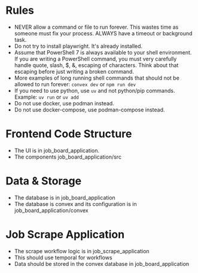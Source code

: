 # Rules
- NEVER allow a command or file to run forever. This wastes time as someone must fix your process. ALWAYS have a timeout or background task.
- Do not try to install playwright. It's already installed.
- Assume that PowerShell 7 is always available to your shell environment. If you are writing a PowerShell command, you must very carefully handle quote, slash, $, &, escaping of characters. Think about that escaping before just writing a broken command.
- More examples of long running shell commands that should not be allowed to run forever: `convex dev` or `npm run dev`
- If you need to use python, use `uv` and not python/pip commands. Example: `uv run` or `uv add`
- Do not use docker, use podman instead.
- Do not use docker-compose, use podman-compose instead.

# Frontend Code Structure
- The UI is in job_board_application.
- The components job_board_application/src

# Data & Storage
- The database is in job_board_application
- The database is convex and its configuration is in job_board_application/convex

# Job Scrape Application
- The scrape workflow logic is in job_scrape_application
- This should use temporal for workflows
- Data should be stored in the convex database in job_board_application